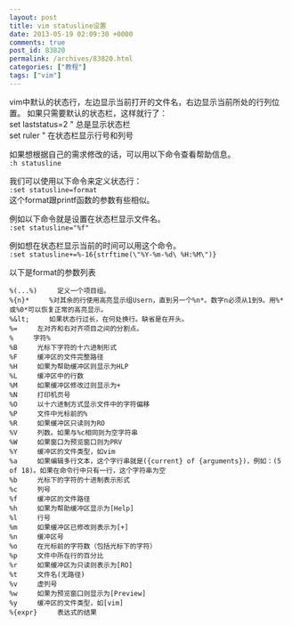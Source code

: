 ```yaml
---
layout: post
title: vim statusline设置
date: 2013-05-19 02:09:30 +0000
comments: true
post_id: 83820
permalink: /archives/83820.html
categories: ["教程"]
tags: ["vim"]
---
```


vim中默认的状态行，左边显示当前打开的文件名，右边显示当前所处的行列位置。
如果只需要默认的状态栏，这样就行了：  
set laststatus=2  " 总是显示状态栏  
set ruler         " 在状态栏显示行号和列号

如果想根据自己的需求修改的话，可以用以下命令查看帮助信息。  
`:h statusline`

我们可以使用以下命令来定义状态行：  
`:set statusline=format`  
这个format跟printf函数的参数有些相似。

例如以下命令就是设置在状态栏显示文件名。  
`:set statusline="%f"`

例如想在状态栏显示当前的时间可以用这个命令。  
`:set statusline+=%-16{strftime(\"%Y-%m-%d\ %H:%M\")}`

以下是format的参数列表  

    %(...%)     定义一个项目组。
    %{n}*     %对其余的行使用高亮显示组Usern，直到另一个%n*。数字n必须从1到9。用%*或%0*可以恢复正常的高亮显示。
    %&lt;     如果状态行过长，在何处换行。缺省是在开头。
    %=     左对齐和右对齐项目之间的分割点。
    %     字符%
    %B     光标下字符的十六进制形式
    %F     缓冲区的文件完整路径
    %H     如果为帮助缓冲区则显示为HLP
    %L     缓冲区中的行数
    %M     如果缓冲区修改过则显示为+
    %N     打印机页号
    %O     以十六进制方式显示文件中的字符偏移
    %P     文件中光标前的%
    %R     如果缓冲区只读则为RO
    %V     列数。如果与%c相同则为空字符串
    %W     如果窗口为预览窗口则为PRV
    %Y     缓冲区的文件类型，如vim
    %a     如果编辑多行文本，这个字行串就是({current} of {arguments})，例如：(5 of 18)。如果在命令行中只有一行，这个字符串为空
    %b     光标下的字符的十进制表示形式
    %c     列号
    %f     缓冲区的文件路径
    %h     如果为帮助缓冲区显示为[Help]
    %l     行号
    %m     如果缓冲区已修改则表示为[+]
    %n     缓冲区号
    %o     在光标前的字符数（包括光标下的字符）
    %p     文件中所在行的百分比
    %r     如果缓冲区为只读则表示为[RO]
    %t     文件名(无路径)
    %v     虚列号
    %w     如果为预览窗口则显示为[Preview]
    %y     缓冲区的文件类型，如[vim]
    %{expr}     表达式的结果
